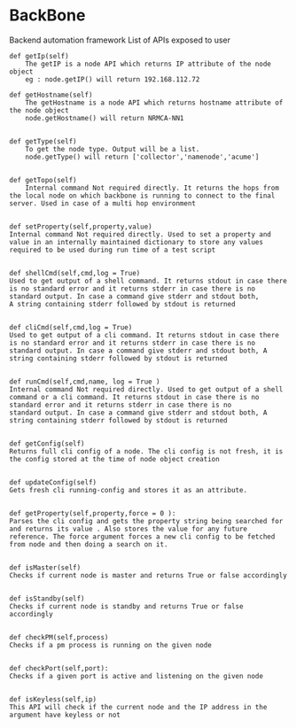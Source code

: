 # BackBone
Backend automation framework
List of APIs exposed to user

    def getIp(self)
	    The getIP is a node API which returns IP attribute of the node object
	    eg : node.getIP() will return 192.168.112.72

    def getHostname(self)
	    The getHostname is a node API which returns hostname attribute of the node object
	    node.getHostname() will return NRMCA-NN1


    def getType(self)
	    To get the node type. Output will be a list.
	    node.getType() will return ['collector','namenode','acume']


    def getTopo(self)
	    Internal command Not required directly. It returns the hops from the local node on which backbone is running to connect to the final server. Used in case of a multi hop environment


    def setProperty(self,property,value)
	Internal command Not required directly. Used to set a property and value in an internally maintained dictionary to store any values required to be used during run time of a test script


    def shellCmd(self,cmd,log = True)
	Used to get output of a shell command. It returns stdout in case there is no standard error and it returns stderr in case there is no standard output. In case a command give stderr and stdout both,
    A string containing stderr followed by stdout is returned


    def cliCmd(self,cmd,log = True)
	Used to get output of a cli command. It returns stdout in case there is no standard error and it returns stderr in case there is no standard output. In case a command give stderr and stdout both, A
    string containing stderr followed by stdout is returned


    def runCmd(self,cmd,name, log = True )
	Internal command Not required directly. Used to get output of a shell command or a cli command. It returns stdout in case there is no standard error and it returns stderr in case there is no
    standard output. In case a command give stderr and stdout both, A string containing stderr followed by stdout is returned


    def getConfig(self)
	Returns full cli config of a node. The cli config is not fresh, it is the config stored at the time of node object creation


    def updateConfig(self)
	Gets fresh cli running-config and stores it as an attribute.


    def getProperty(self,property,force = 0 ):
	Parses the cli config and gets the property string being searched for and returns its value . Also stores the value for any future reference. The force argument forces a new cli config to be fetched
    from node and then doing a search on it.


    def isMaster(self)
	Checks if current node is master and returns True or false accordingly


    def isStandby(self)
	Checks if current node is standby and returns True or false accordingly


    def checkPM(self,process)
	Checks if a pm process is running on the given node


    def checkPort(self,port):
	Checks if a given port is active and listening on the given node


    def isKeyless(self,ip)
	This API will check if the current node and the IP address in the argument have keyless or not
